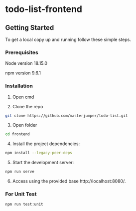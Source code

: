 # todo-list-frontend

## Getting Started

To get a local copy up and running follow these simple steps.

### Prerequisites

Node version 18.15.0

npm version 9.6.1

### Installation

1. Open cmd

2. Clone the repo

```sh
git clone https://github.com/masterjumper/todo-list.git
```

3. Open folder

```sh
cd frontend
```

4. Install the project dependencies:
   
```sh
npm install --legacy-peer-deps
```

5. Start the development server:

```sh
npm run serve
```

6. Access using the provided base http://localhost:8080/.
   
### For Unit Test 
```sh
npm run test:unit
```
   
